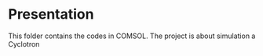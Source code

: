 # Presentation

This folder contains the codes in COMSOL. The project is about simulation a Cyclotron